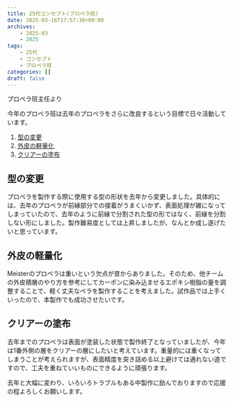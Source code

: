 ```yaml
---
title: 25代コンセプト(プロペラ班)
date: 2025-03-16T17:57:36+09:00
archives:
    - 2025-03
    - 2025
tags:
    - 25代
    - コンセプト
    - プロペラ班
categories: []
draft: false
---
```


プロペラ班主任より

今年のプロペラ班は去年のプロペラをさらに改良するという目標で日々活動しています。

1. [型の変更](#型の変更)
2. [外皮の軽量化](#外皮の軽量化)
3. [クリアーの塗布](#クリアーの塗布)

## 型の変更

プロペラを製作する際に使用する型の形状を去年から変更しました。具体的には、去年のプロペラが前縁部分での接着がうまくいかず、表面処理が雑になってしまっていたので、去年のように前縁で分割された型の形ではなく、前縁を分割しない形にしました。製作難易度としては上昇しましたが、なんとか成し遂げたいと思っています。

## 外皮の軽量化

Meisterのプロペラは重いという欠点が昔からありました。そのため、他チームの外皮積層のやり方を参考にしてカーポンに染み込ませるエポキシ樹脂の量を調整することで、軽く丈夫なペラを製作することを考えました。試作品では上手くいったので、本製作でも成功させたいです。

## クリアーの塗布

去年までのプロペラは表面が塗装した状態で製作終了となっていましたが、今年は1番外側の層をクリアーの層にしたいと考えています。重量的には重くなってしまうことが考えられますが、表面精度を突き詰める以上避けては通れない道ですので、工夫を重ねていいものにできるように頑張ります。

去年と大幅に変わり、いろいろトラブルもある中製作に励んでおりますので応援の程よろしくお願いします。
